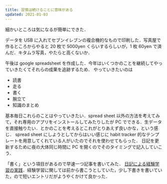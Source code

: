 ```yaml
---
title: 習慣は続けることに意味がある
updated: 2021-01-03
---
```


細かいところは気になるが簡単にできた．

データを USB に入れてセブンイレブンの複合機的なもので印刷した．写真屋で作るところからやると 20 枚で 5000yen くらいするらしいが，1 枚 60yen で済んだ．キタムラ写真，やたらと高くないか．

午後は google spreadsheet を作成した．今年はいくつかのことを継続してやっていきたくてそれらの成果を追跡するため．
やっていきたいのは

- 読書
- 走る
- 書く
- 腕立て
- 知識のまとめ

基本毎日これらのことはやっていきたい．spread sheet 以外の方法を考えてみて，それ専用のアプリをインストールしてみたりしたが PC でできる．生データを直接触りたい．とかのことを考えるとこれがとりあえず良いかな，という感じ．
spread sheet にしようとしてからはいい感じに habit tracker 的なテンプレートを用意してくれている人がいたのでそれを使わせてもらった．
日記を更新するために夜の大体同じ時間に PC を開くのでそのタイミングで記入していこう．

「書く」という項目があるので早速一つ記事を書いてみた．
[日記による経験学習の実践](https://sotaro.io/ja/experiential-learning-and-journaling)．経験学習に関しては前から書こうとしていた，少し下書きを書いていた，ので短いエントリだがようやくかけて良かった．

